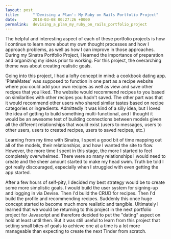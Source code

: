 ```yaml
---
layout: post
title:      "'Devising a Plan': My Ruby on Rails Portfolio Project"
date:       2018-03-08 00:27:26 +0000
permalink:  devising_a_plan_my_ruby_on_rails_portfolio_project
---
```



The helpful and interesting aspect of each of these portfolio projects is how I continue to learn more about my own thought processes and how I approach problems, as well as how I can improve in those approaches. During my Sinatra Portfolio Project, I learned the importance of preparation and organizing my ideas prior to working. For this project, the overarching theme was about creating realistic goals. 

Going into this project, I had a lofty concept in mind: a cookbook dating app. 'PlateMates' was supposed to function in one part as a recipe website where you could add your own recipes as well as view and save other recipes that you liked. The website would recommend recipes to you based on similarities with other recipes you hadn't saved. The other part was that it would recommend other users who shared similar tastes based on recipe categories or ingredients. Admittedly it was kind of a silly idea, but I loved the idea of getting to build something multi-functional, and I thought it would be an awesome test of building connections between models given all the different relationships that would exist (users to messages, users to other users, users to created recipes, users to saved recipes, etc.)

Learning from my time with Sinatra, I spent a good bit of time mapping out all of the models, their relationships, and how I wanted the site to flow. However, the more time I spent in this stage, the more I started to feel completely overwhelmed. There were so many relationships I would need to create and the sheer amount started to make my head swim. Truth be told I got really discouraged, especially when I struggled with even getting the app started. 

After a few hours of self-pity, I decided my best strategy would be to create some more simplistic goals. I would build the user system for signing-up and logging in via Devise. Then I'd build the CRUD for recipes. Then I'd build the profile and recommending recipes. Suddenly this once huge concept started to become much more realistic and tangible. Ultimately I learned that we would be returning to this project in the next portfolio project for Javascript and therefore decided to put the "dating" aspect on hold at least until then. But it was still useful to learn from this project that setting small bites of goals to achieve one at a time is a lot more manageable than expecting to create the next Tinder from scratch. 
